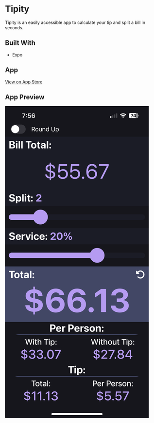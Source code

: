 # Tipity

Tipity is an easily accessible app to calculate your tip and split a bill in seconds.

## Built With

- Expo

## App

[View on App Store](https://apps.apple.com/us/app/tipity-tip-calculator/id6444921554)

## App Preview

![Preview](./preview.png)

